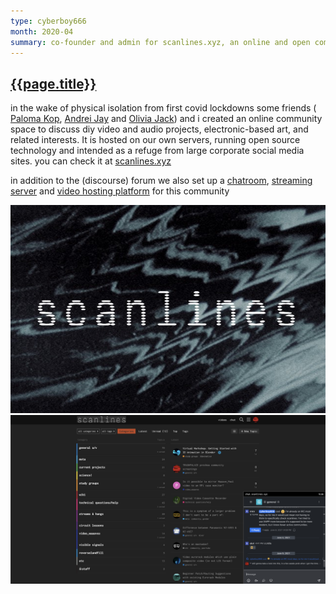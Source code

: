 ```yaml
---
type: cyberboy666
month: 2020-04
summary: co-founder and admin for scanlines.xyz, an online and open community space for diy audio/video projects and electronic media art
---
```


## [ {{page.title}} ]({{page.url}})

in the wake of physical isolation from first covid lockdowns some friends ( [Paloma Kop](https://palomakop.tv/), [Andrei Jay](https://andreijaycreativecoding.com/) and [Olivia Jack](https://ojack.xyz/ )) and i created an online community space to discuss diy video and audio projects, electronic-based art, and related interests. It is hosted on our own servers, running open source technology and intended as a refuge from large corporate social media sites. you can check it at [scanlines.xyz](https://scanlines.xyz)

in addition to the (discourse) forum we also set up a [chatroom](chat.scanlines.xyz), [streaming server](https://stream.scanlines.xyz/) and [video hosting platform](https://videos.scanlines.xyz/) for this community

![image](/images/cyberboy666/scanlines_image.jpg)
![image](/images/cyberboy666/scanlines_image2.png)
